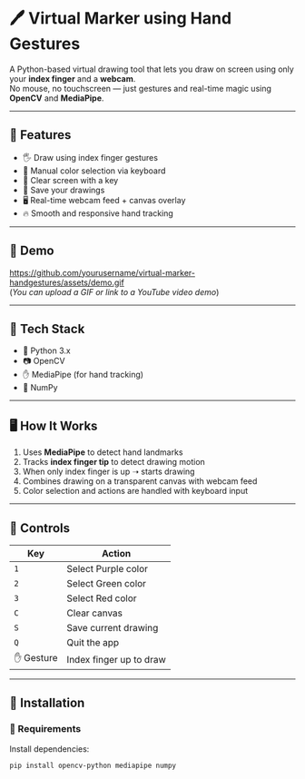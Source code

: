 # 🖊️ Virtual Marker using Hand Gestures

A Python-based virtual drawing tool that lets you draw on screen using only your **index finger** and a **webcam**.<br>
No mouse, no touchscreen — just gestures and real-time magic using **OpenCV** and **MediaPipe**.

---

## 🚀 Features

- 🖐️ Draw using index finger gestures
- 🎨 Manual color selection via keyboard
- 🧼 Clear screen with a key
- 💾 Save your drawings
- 🖥️ Real-time webcam feed + canvas overlay
- 🔥 Smooth and responsive hand tracking

---

## 🎥 Demo

https://github.com/yourusername/virtual-marker-handgestures/assets/demo.gif  
(*You can upload a GIF or link to a YouTube video demo*)

---

## 🧰 Tech Stack

- 🐍 Python 3.x
- 📷 OpenCV
- ✋ MediaPipe (for hand tracking)
- 🧮 NumPy

---

## 🖥️ How It Works

1. Uses **MediaPipe** to detect hand landmarks
2. Tracks **index finger tip** to detect drawing motion
3. When only index finger is up ➝ starts drawing
4. Combines drawing on a transparent canvas with webcam feed
5. Color selection and actions are handled with keyboard input

---

## 🎨 Controls

| Key     | Action                  |
|---------|--------------------------|
| `1`     | Select Purple color      |
| `2`     | Select Green color       |
| `3`     | Select Red color         |
| `C`     | Clear canvas             |
| `S`     | Save current drawing     |
| `Q`     | Quit the app             |
| ✋ Gesture | Index finger up to draw |

---

## 🧪 Installation

### 🔧 Requirements

Install dependencies:

```bash
pip install opencv-python mediapipe numpy
